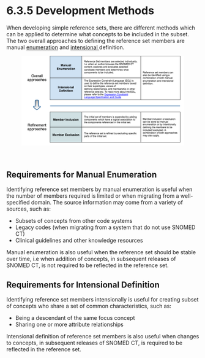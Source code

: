 # 6.3.5 Development Methods

When developing simple reference sets, there are different methods which can be applied to determine what concepts to be included in the subset. The two overall approaches to defining the reference set members are manual [enumeration](2.1.1.-Subset-Definitions_35985785.html) and [intensional ](2.1.1.-Subset-Definitions_35985785.html) definition.

<figure><img src="../../images/35985745.png" alt="" title=""></figure>

<figure><img src="plugins/servlet/confluence/placeholder/unknown-macro" alt="" title=""></figure>

  

## Requirements for Manual Enumeration

Identifying reference set members by manual enumeration is useful when the number of members required is limited or when migrating from a well-specified domain. The source information may come from a variety of sources, such as:

  * Subsets of concepts from other code systems
  * Legacy codes (when migrating from a system that do not use SNOMED CT)
  * Clinical guidelines and other knowledge resources

Manual enumeration is also useful when the reference set should be stable over time, i.e when addition of concepts, in subsequent releases of SNOMED CT, is not required to be reflected in the reference set. 

## Requirements for Intensional Definition

Identifying reference set members intensionally is useful for creating subset of concepts who share a set of common characteristics, such as:

  * Being a descendant of the same focus concept
  * Sharing one or more attribute relationships

Intensional definition of reference set members is also useful when changes to concepts, in subsequent releases of SNOMED CT, is required to be reflected in the reference set. 
